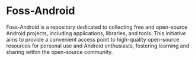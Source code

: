 # Foss-Android
Foss-Android is a repository dedicated to collecting free and open-source Android projects, including applications, libraries, and tools. This initiative aims to provide a convenient access point to high-quality open-source resources for personal use and Android enthusiasts, fostering learning and sharing within the open-source community.
